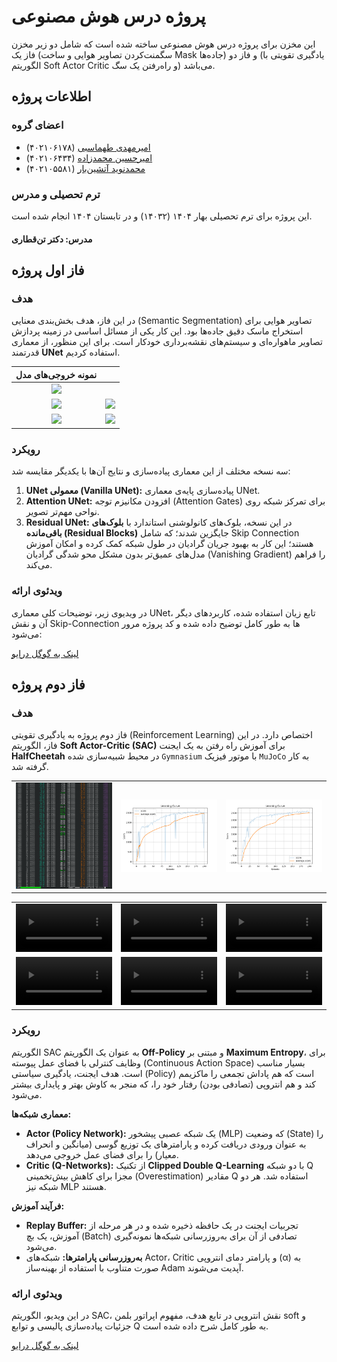# پروژه درس هوش مصنوعی

این مخزن برای پروژه درس هوش مصنوعی ساخته شده است که شامل دو زیر مخزن فاز یک (سگمنت‌کردن تصاویر هوایی و ساخت Mask جاده‌ها) و فاز دو (یادگیری تقویتی با الگوریتم Soft Actor Critic و راه‌رفتن یک سگ) می‌باشد.

## اطلاعات پروژه

### اعضای گروه

- [امیرمهدی طهماسبی](https://github.com/ta-tahmasebi) (۴۰۲۱۰۶۱۷۸)
- [امیرحسین محمدزاده](https://github.com/ahmz1833) (۴۰۲۱۰۶۴۳۴)
- [محمدنوید آتشین‌بار](https://github.com/NavidATB) (۴۰۲۱۰۵۵۸۱)

### ترم تحصیلی و مدرس

این پروژه برای ترم تحصیلی بهار ۱۴۰۴ (۱۴۰۳۲) و در تابستان ۱۴۰۴ انجام شده است.

#### **مدرس: دکتر تن‌قطاری**

## فاز اول پروژه

### هدف

در این فاز، هدف بخش‌بندی معنایی (Semantic Segmentation) تصاویر هوایی برای استخراج ماسک دقیق جاده‌ها بود. این کار یکی از مسائل اساسی در زمینه پردازش تصاویر ماهواره‌ای و سیستم‌های نقشه‌برداری خودکار است. برای این منظور، از معماری قدرتمند **UNet** استفاده کردیم.

| نمونه خروجی‌های مدل | |
| :---: | :---: |
| <img src="https://raw.githubusercontent.com/ta-tahmasebi/RoadNet/refs/heads/main/images/loss_plot.png" width="100%"/> | |
| <img src="https://raw.githubusercontent.com/ta-tahmasebi/RoadNet/refs/heads/main/images/i1.png" width="100%"/> | <img src="https://raw.githubusercontent.com/ta-tahmasebi/RoadNet/refs/heads/main/images/i2.png" width="100%"/> |
| <img src="https://raw.githubusercontent.com/ta-tahmasebi/RoadNet/refs/heads/main/images/i3.png" width="100%"/> | <img src="https://raw.githubusercontent.com/ta-tahmasebi/RoadNet/refs/heads/main/images/i4.png" width="100%"/> |


### رویکرد

سه نسخه مختلف از این معماری پیاده‌سازی و نتایج آن‌ها با یکدیگر مقایسه شد:

1. **UNet معمولی (Vanilla UNet):** پیاده‌سازی پایه‌ی معماری UNet.
2. **Attention UNet:** افزودن مکانیزم توجه (Attention Gates) برای تمرکز شبکه روی نواحی مهم‌تر تصویر.
3. **Residual UNet:** در این نسخه، بلوک‌های کانولوشنی استاندارد با **بلوک‌های باقی‌مانده (Residual Blocks)** جایگزین شدند؛ که شامل Skip Connection هستند؛ این کار به بهبود جریان گرادیان در طول شبکه کمک کرده و امکان آموزش مدل‌های عمیق‌تر بدون مشکل محو شدگی گرادیان (Vanishing Gradient) را فراهم می‌کند.

### ویدئوی ارائه

در ویدیوی زیر، توضیحات کلی معماری UNet، تابع زیان استفاده شده، کاربردهای دیگر آن و نقش Skip-Connection ها به طور کامل توضیح داده شده و کد پروژه مرور می‌شود:

[لینک به گوگل درایو](https://drive.google.com/drive/folders/1O-__YnY3zfOrR-QeRyhTsEkUzPzxL8RA?usp=sharing)

## فاز دوم پروژه

### هدف

فاز دوم پروژه به یادگیری تقویتی (Reinforcement Learning) اختصاص دارد. در این فاز، الگوریتم **Soft Actor-Critic (SAC)** برای آموزش راه رفتن به یک ایجنت **HalfCheetah** در محیط شبیه‌سازی شده `Gymnasium` با موتور فیزیک `MuJoCo` به کار گرفته شد.

<table width="100%">
  <tr>
    <td width="33%">
      <img src="https://raw.githubusercontent.com/ta-tahmasebi/SAC-RL/refs/heads/main/images/3.png" alt="Learn" width="100%">
    </td>
    <td width="33%">
      <img src="https://raw.githubusercontent.com/ta-tahmasebi/SAC-RL/refs/heads/main/images/1.png" alt="Score" width="100%">
    </td>
    <td width="33%">
      <img src="https://raw.githubusercontent.com/ta-tahmasebi/SAC-RL/refs/heads/main/images/2.png" alt="Score" width="100%">
    </td>
  </tr>
</table>

<table width="100%">
  <tr>
    <td width="33%">
      <video src="https://github.com/user-attachments/assets/85caa14a-83f8-47e9-b707-d59fff0da897" width="100%" controls></video>
    </td>
    <td width="33%">
      <video src="https://github.com/user-attachments/assets/61f68d6d-ee64-4026-9fcf-f4ea1a711224" width="100%" controls></video>
    </td>
    <td width="33%">
      <video src="https://github.com/user-attachments/assets/2f9e1a6e-e378-488b-91ed-e87c68370ae2" width="100%" controls></video>
    </td>
  </tr>
  <tr>
    <td width="33%">
      <video src="https://github.com/user-attachments/assets/18e72682-ea92-4fbe-a492-1074723e9436" width="100%" controls></video>
    </td>
    <td width="33%">
      <video src="https://github.com/user-attachments/assets/4b0875d2-6b8c-44b8-99d1-0657f1d5f086" width="100%" controls></video>
    </td>
    <td width="33%">
      <video src="https://github.com/user-attachments/assets/0ab9726b-de3a-4879-8417-f89a6c8e176a" width="100%" controls></video>
    </td>
  </tr>
</table>

### رویکرد

الگوریتم SAC به عنوان یک الگوریتم **Off-Policy** و مبتنی بر **Maximum Entropy**، برای وظایف کنترلی با فضای عمل پیوسته (Continuous Action Space) بسیار مناسب است. هدف ایجنت، یادگیری سیاستی (Policy) است که هم پاداش تجمعی را ماکزیمم کند و هم انتروپی (تصادفی بودن) رفتار خود را، که منجر به کاوش بهتر و پایداری بیشتر می‌شود.

**معماری شبکه‌ها:**

- **Actor (Policy Network):** یک شبکه عصبی پیشخور (MLP) که وضعیت (State) را به عنوان ورودی دریافت کرده و پارامترهای یک توزیع گوسی (میانگین و انحراف معیار) را برای فضای عمل خروجی می‌دهد.
- **Critic (Q-Networks):** از تکنیک **Clipped Double Q-Learning** با دو شبکه Q مجزا برای کاهش بیش‌تخمینی (Overestimation) مقادیر Q استفاده شد. هر دو شبکه نیز MLP هستند.

**فرآیند آموزش:**

- **Replay Buffer:** تجربیات ایجنت در یک حافظه ذخیره شده و در هر مرحله از آموزش، یک بچ (Batch) تصادفی از آن برای به‌روزرسانی شبکه‌ها نمونه‌گیری می‌شود.
- **به‌روزرسانی پارامترها:** شبکه‌های Actor، Critic و پارامتر دمای انتروپی (α) به صورت متناوب با استفاده از بهینه‌ساز Adam آپدیت می‌شوند.

### ویدئوی ارائه

در این ویدیو، الگوریتم SAC، نقش انتروپی در تابع هدف، مفهوم اپراتور بلمن soft و جزئیات پیاده‌سازی پالیسی و توابع Q به طور کامل شرح داده شده است.

[لینک به گوگل درایو](https://drive.google.com/drive/folders/1YTZiOaZV2pDgBDafB7sCj0g5Lixa63-a?usp=sharing)
